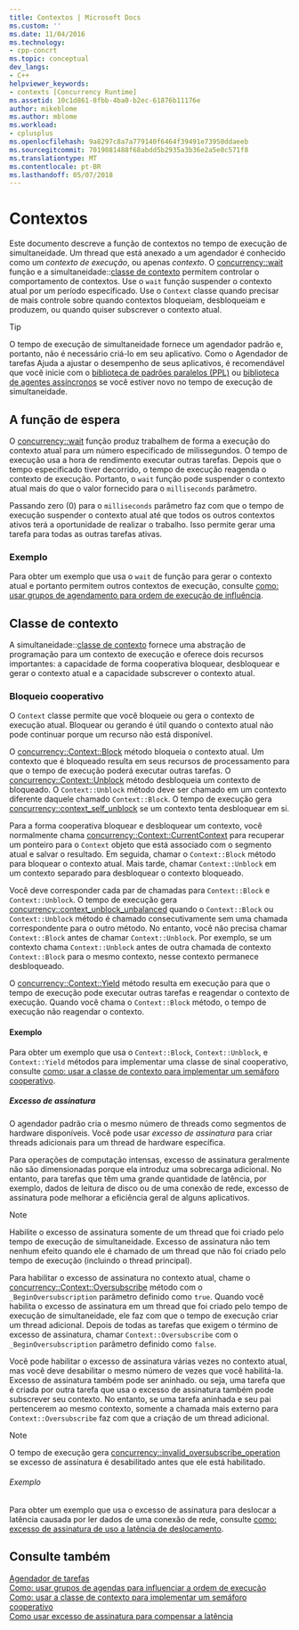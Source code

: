 ```yaml
---
title: Contextos | Microsoft Docs
ms.custom: ''
ms.date: 11/04/2016
ms.technology:
- cpp-concrt
ms.topic: conceptual
dev_langs:
- C++
helpviewer_keywords:
- contexts [Concurrency Runtime]
ms.assetid: 10c1d861-8fbb-4ba0-b2ec-61876b11176e
author: mikeblome
ms.author: mblome
ms.workload:
- cplusplus
ms.openlocfilehash: 9a8297c8a7a779140f6464f39491e73950ddaeeb
ms.sourcegitcommit: 7019081488f68abdd5b2935a3b36e2a5e8c571f8
ms.translationtype: MT
ms.contentlocale: pt-BR
ms.lasthandoff: 05/07/2018
---
```

# <a name="contexts"></a>Contextos

Este documento descreve a função de contextos no tempo de execução de simultaneidade. Um thread que está anexado a um agendador é conhecido como um *contexto de execução*, ou apenas *contexto*. O [concurrency::wait](reference/concurrency-namespace-functions.md#wait) função e a simultaneidade::[classe de contexto](../../parallel/concrt/reference/context-class.md) permitem controlar o comportamento de contextos. Use o `wait` função suspender o contexto atual por um período especificado. Use o `Context` classe quando precisar de mais controle sobre quando contextos bloqueiam, desbloqueiam e produzem, ou quando quiser subscrever o contexto atual.  
  
> [!TIP]
>  O tempo de execução de simultaneidade fornece um agendador padrão e, portanto, não é necessário criá-lo em seu aplicativo. Como o Agendador de tarefas Ajuda a ajustar o desempenho de seus aplicativos, é recomendável que você inicie com o [biblioteca de padrões paralelos (PPL)](../../parallel/concrt/parallel-patterns-library-ppl.md) ou [biblioteca de agentes assíncronos](../../parallel/concrt/asynchronous-agents-library.md) se você estiver novo no tempo de execução de simultaneidade.  
  
## <a name="the-wait-function"></a>A função de espera  

 O [concurrency::wait](reference/concurrency-namespace-functions.md#wait) função produz trabalhem de forma a execução do contexto atual para um número especificado de milissegundos. O tempo de execução usa a hora de rendimento executar outras tarefas. Depois que o tempo especificado tiver decorrido, o tempo de execução reagenda o contexto de execução. Portanto, o `wait` função pode suspender o contexto atual mais do que o valor fornecido para o `milliseconds` parâmetro.  
  
 Passando zero (0) para o `milliseconds` parâmetro faz com que o tempo de execução suspender o contexto atual até que todos os outros contextos ativos terá a oportunidade de realizar o trabalho. Isso permite gerar uma tarefa para todas as outras tarefas ativas.  
  
### <a name="example"></a>Exemplo  
 Para obter um exemplo que usa o `wait` de função para gerar o contexto atual e portanto permitem outros contextos de execução, consulte [como: usar grupos de agendamento para ordem de execução de influência](../../parallel/concrt/how-to-use-schedule-groups-to-influence-order-of-execution.md).  
  
## <a name="the-context-class"></a>Classe de contexto  
 A simultaneidade::[classe de contexto](../../parallel/concrt/reference/context-class.md) fornece uma abstração de programação para um contexto de execução e oferece dois recursos importantes: a capacidade de forma cooperativa bloquear, desbloquear e gerar o contexto atual e a capacidade subscrever o contexto atual.  
  
### <a name="cooperative-blocking"></a>Bloqueio cooperativo  
 O `Context` classe permite que você bloqueie ou gera o contexto de execução atual. Bloquear ou gerando é útil quando o contexto atual não pode continuar porque um recurso não está disponível.  
  

 O [concurrency::Context::Block](reference/context-class.md#block) método bloqueia o contexto atual. Um contexto que é bloqueado resulta em seus recursos de processamento para que o tempo de execução poderá executar outras tarefas. O [concurrency::Context::Unblock](reference/context-class.md#unblock) método desbloqueia um contexto de bloqueado. O `Context::Unblock` método deve ser chamado em um contexto diferente daquele chamado `Context::Block`. O tempo de execução gera [concurrency::context_self_unblock](../../parallel/concrt/reference/context-self-unblock-class.md) se um contexto tenta desbloquear em si.  
  
 Para a forma cooperativa bloquear e desbloquear um contexto, você normalmente chama [concurrency::Context::CurrentContext](reference/context-class.md#currentcontext) para recuperar um ponteiro para o `Context` objeto que está associado com o segmento atual e salvar o resultado. Em seguida, chamar o `Context::Block` método para bloquear o contexto atual. Mais tarde, chamar `Context::Unblock` em um contexto separado para desbloquear o contexto bloqueado.  
  
 Você deve corresponder cada par de chamadas para `Context::Block` e `Context::Unblock`. O tempo de execução gera [concurrency::context_unblock_unbalanced](../../parallel/concrt/reference/context-unblock-unbalanced-class.md) quando o `Context::Block` ou `Context::Unblock` método é chamado consecutivamente sem uma chamada correspondente para o outro método. No entanto, você não precisa chamar `Context::Block` antes de chamar `Context::Unblock`. Por exemplo, se um contexto chama `Context::Unblock` antes de outra chamada de contexto `Context::Block` para o mesmo contexto, nesse contexto permanece desbloqueado.  
  
 O [concurrency::Context::Yield](reference/context-class.md#yield) método resulta em execução para que o tempo de execução pode executar outras tarefas e reagendar o contexto de execução. Quando você chama o `Context::Block` método, o tempo de execução não reagendar o contexto.  

  
#### <a name="example"></a>Exemplo  
 Para obter um exemplo que usa o `Context::Block`, `Context::Unblock`, e `Context::Yield` métodos para implementar uma classe de sinal cooperativo, consulte [como: usar a classe de contexto para implementar um semáforo cooperativo](../../parallel/concrt/how-to-use-the-context-class-to-implement-a-cooperative-semaphore.md).  
  
##### <a name="oversubscription"></a>Excesso de assinatura  
 O agendador padrão cria o mesmo número de threads como segmentos de hardware disponíveis. Você pode usar *excesso de assinatura* para criar threads adicionais para um thread de hardware específica.  
  
 Para operações de computação intensas, excesso de assinatura geralmente não são dimensionadas porque ela introduz uma sobrecarga adicional. No entanto, para tarefas que têm uma grande quantidade de latência, por exemplo, dados de leitura de disco ou de uma conexão de rede, excesso de assinatura pode melhorar a eficiência geral de alguns aplicativos.  
  
> [!NOTE]
>  Habilite o excesso de assinatura somente de um thread que foi criado pelo tempo de execução de simultaneidade. Excesso de assinatura não tem nenhum efeito quando ele é chamado de um thread que não foi criado pelo tempo de execução (incluindo o thread principal).  
  
 Para habilitar o excesso de assinatura no contexto atual, chame o [concurrency::Context::Oversubscribe](reference/context-class.md#oversubscribe) método com o `_BeginOversubscription` parâmetro definido como `true`. Quando você habilita o excesso de assinatura em um thread que foi criado pelo tempo de execução de simultaneidade, ele faz com que o tempo de execução criar um thread adicional. Depois de todas as tarefas que exigem o término de excesso de assinatura, chamar `Context::Oversubscribe` com o `_BeginOversubscription` parâmetro definido como `false`.  

  
 Você pode habilitar o excesso de assinatura várias vezes no contexto atual, mas você deve desabilitar o mesmo número de vezes que você habilitá-la. Excesso de assinatura também pode ser aninhado. ou seja, uma tarefa que é criada por outra tarefa que usa o excesso de assinatura também pode subscrever seu contexto. No entanto, se uma tarefa aninhada e seu pai pertencerem ao mesmo contexto, somente a chamada mais externo para `Context::Oversubscribe` faz com que a criação de um thread adicional.  
  
> [!NOTE]
>  O tempo de execução gera [concurrency::invalid_oversubscribe_operation](../../parallel/concrt/reference/invalid-oversubscribe-operation-class.md) se excesso de assinatura é desabilitado antes que ele está habilitado.  
  
###### <a name="example"></a>Exemplo  
 Para obter um exemplo que usa o excesso de assinatura para deslocar a latência causada por ler dados de uma conexão de rede, consulte [como: excesso de assinatura de uso a latência de deslocamento](../../parallel/concrt/how-to-use-oversubscription-to-offset-latency.md).  
  
## <a name="see-also"></a>Consulte também  
 [Agendador de tarefas](../../parallel/concrt/task-scheduler-concurrency-runtime.md)   
 [Como: usar grupos de agendas para influenciar a ordem de execução](../../parallel/concrt/how-to-use-schedule-groups-to-influence-order-of-execution.md)   
 [Como: usar a classe de contexto para implementar um semáforo cooperativo](../../parallel/concrt/how-to-use-the-context-class-to-implement-a-cooperative-semaphore.md)   
 [Como usar excesso de assinatura para compensar a latência](../../parallel/concrt/how-to-use-oversubscription-to-offset-latency.md)

